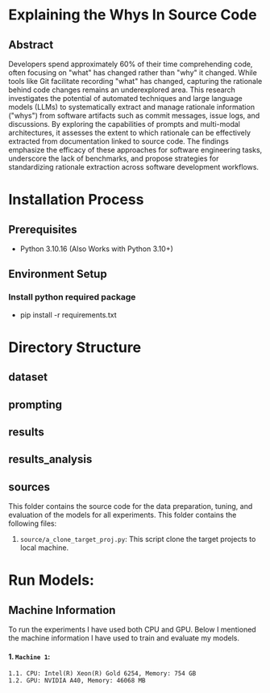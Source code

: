 # Explaining the Whys In Source Code

## Abstract
Developers spend approximately 60% of their time comprehending code, often focusing on "what" has changed rather than "why" it changed. While tools like Git facilitate recording "what" has changed, capturing the rationale behind code changes remains an underexplored area. This research investigates the potential of automated techniques and large language models (LLMs) to systematically extract and manage rationale information ("whys") from software artifacts such as commit messages, issue logs, and discussions. By exploring the capabilities of prompts and multi-modal architectures, it assesses the extent to which rationale can be effectively extracted from documentation linked to source code. The findings emphasize the efficacy of these approaches for software engineering tasks, underscore the lack of benchmarks, and propose strategies for standardizing rationale extraction across software development workflows.

# Installation Process

## Prerequisites
- Python 3.10.16 (Also Works with Python 3.10+)

## Environment Setup

### Install python required package
- pip install -r requirements.txt

# Directory Structure

## dataset
<!-- This folder contains all the dataset used in the paper. The folder contains following subfolders:
1. ```dataset/annotation_data```: This folder contains the annotation data, i.e., all the comments for all the 356 issues with the annotated code assigned by human annotators.
2. ```dataset/issue_data```: This folder contains the issue title, summary, and meta-data information for the 356 issues.
3. ```solution_identification_data```: This folder contains the solution identification data, i.e., the issue comments labeled as either solution or non-solution and dataset split (prompt set, train set, and test set). -->

## prompting
<!-- This folder contains 10 prompts templates used for the prompting experiments. It also contains the generated prompts and responses for all the 10 prompts with all the 10 folds test dataset for three runs. -->

## results
<!-- This folder contains results of MLMs, PLMs, LLM-prompting, and LLM-fine-tuning experiments. -->

## results_analysis
<!-- This folder contains the ensembled models analysis and the results analysis across issue types and problems categories. -->

## sources
This folder contains the source code for the data preparation, tuning, and evaluation of the models for all experiments. This folder contains the following files:

1. ```source/a_clone_target_proj.py```: This script clone the target projects to local machine.
<!-- 2. ```b_preprocess_data.py```: This script preprocess the comment data to be used in MLMs experiments. 
3. ```c_generate_embeddings.py```: This script generate LM embeddings (Llama, GPT, BERT) to be used in MLMs experiments.
4. ```d_mlm_experiments.py```: This script run all MLMs and save the results to ```results/ml``` folder.
5. ```e_plm_experiments.py```: This script run all PLMs and save the results to ```results/plm``` folder.
6. ```f_llm_prompting_experiments.py```: This script run the LLM prompting experiments.
7. ```g_compute_metrics_for_prompting.py```: This script save the results to ```results/llm_prompting``` folder.
8. ```h_llm_fine_tuning_experiments.py```: This script run the LLM finetuning experiments and save results to ```results/llm_fine_tuning``` folder. -->

# Run Models:
<!-- 1. chmod +x solution_localization.sh

Provile User Permission to The solution_localization.sh File.

2. ./solution_localization.sh

Run solution_localization.sh  -->

## Machine Information
To run the experiments I have used both CPU and GPU. Below I mentioned the machine information I have used to train and evaluate my models.

#### 1. ```Machine 1```: 
    1.1. CPU: Intel(R) Xeon(R) Gold 6254, Memory: 754 GB
    1.2. GPU: NVIDIA A40, Memory: 46068 MB
